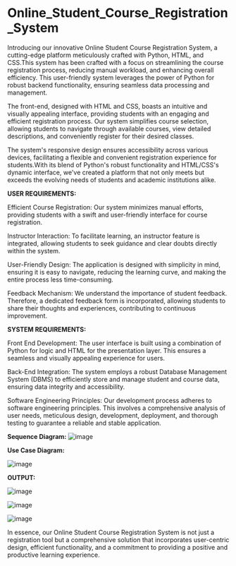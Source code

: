 # Online_Student_Course_Registration_System
Introducing our innovative Online Student Course Registration System, a cutting-edge platform meticulously crafted with Python, HTML, and CSS.This system has been crafted with a focus on streamlining the course registration process, reducing manual workload, and enhancing overall efficiency.
This user-friendly system leverages the power of Python for robust backend functionality, ensuring seamless data processing and management.

The front-end, designed with HTML and CSS, boasts an intuitive and visually appealing interface, providing students with an engaging and efficient registration process. Our system simplifies course selection, allowing students to navigate through available courses, view detailed descriptions, and conveniently register for their desired classes.

The system's responsive design ensures accessibility across various devices, facilitating a flexible and convenient registration experience for students.With its blend of Python's robust functionality and HTML/CSS's dynamic interface, we've created a platform that not only meets but exceeds the evolving needs of students and academic institutions alike.

**USER REQUIREMENTS:**

Efficient Course Registration: Our system minimizes manual efforts, providing students with a swift and user-friendly interface for course registration.

Instructor Interaction: To facilitate learning, an instructor feature is integrated, allowing students to seek guidance and clear doubts directly within the system.

User-Friendly Design: The application is designed with simplicity in mind, ensuring it is easy to navigate, reducing the learning curve, and making the entire process less time-consuming.

Feedback Mechanism: We understand the importance of student feedback. Therefore, a dedicated feedback form is incorporated, allowing students to share their thoughts and experiences, contributing to continuous improvement.


**SYSTEM REQUIREMENTS:**

Front End Development: The user interface is built using a combination of Python for logic and HTML for the presentation layer. This ensures a seamless and visually appealing experience for users.

Back-End Integration: The system employs a robust Database Management System (DBMS) to efficiently store and manage student and course data, ensuring data integrity and accessibility.

Software Engineering Principles: Our development process adheres to software engineering principles. This involves a comprehensive analysis of user needs, meticulous design, development, deployment, and thorough testing to guarantee a reliable and stable application.


**Sequence Diagram:**
![image](https://github.com/DhanaSree999/Online_Student_Course_Registration_System/assets/110033766/250abd0d-671f-4ecc-9421-55377dab0f89)

**Use Case Diagram:**

![image](https://github.com/DhanaSree999/Online_Student_Course_Registration_System/assets/110033766/24471eb4-7e80-4e40-ac04-4a9a5a1bc40e)

**OUTPUT:**

![image](https://github.com/DhanaSree999/Online_Student_Course_Registration_System/assets/110033766/f820801b-b453-4d48-99fe-cbca563f1f1c)


![image](https://github.com/DhanaSree999/Online_Student_Course_Registration_System/assets/110033766/df096e12-d850-495c-8687-b52d4f71c452)


![image](https://github.com/DhanaSree999/Online_Student_Course_Registration_System/assets/110033766/2d0f42d8-5baa-47d6-bcbc-80eb27d7fd5c)


In essence, our Online Student Course Registration System is not just a registration tool but a comprehensive solution that incorporates user-centric design, efficient functionality, and a commitment to providing a positive and productive learning experience.

